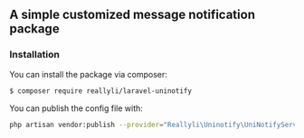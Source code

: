 ## A simple customized message notification package

### Installation
You can install the package via composer:
``` bash
$ composer require reallyli/laravel-uninotify
```

You can publish the config file with:
```bash
php artisan vendor:publish --provider="Reallyli\Uninotify\UniNotifyServiceProvider"
```

